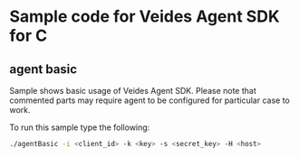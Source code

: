 # Sample code for Veides Agent SDK for C

## agent basic

Sample shows basic usage of Veides Agent SDK. Please note that commented parts may require agent to be configured for particular case to work.

To run this sample type the following:

```bash
./agentBasic -i <client_id> -k <key> -s <secret_key> -H <host>
```
